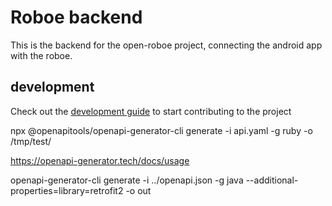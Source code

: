 # Roboe backend

This is the backend for the open-roboe project, connecting the android app with the roboe.

## development

Check out the [development guide](./docs/development.md) to start contributing to the project

npx @openapitools/openapi-generator-cli generate -i api.yaml -g ruby -o /tmp/test/


https://openapi-generator.tech/docs/usage

openapi-generator-cli generate -i ../openapi.json -g java --additional-properties=library=retrofit2 -o out
